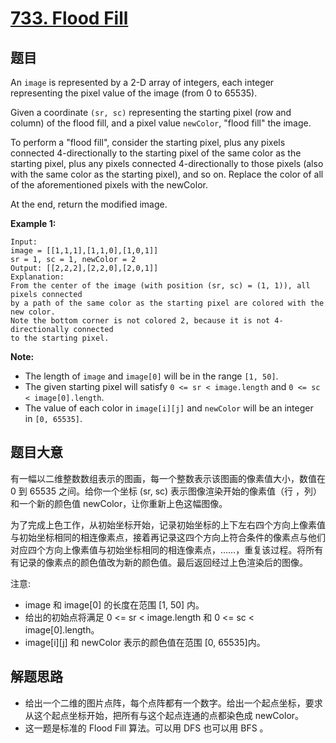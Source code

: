 # [733. Flood Fill](https://leetcode.com/problems/flood-fill/)


## 题目

An `image` is represented by a 2-D array of integers, each integer representing the pixel value of the image (from 0 to 65535).

Given a coordinate `(sr, sc)` representing the starting pixel (row and column) of the flood fill, and a pixel value `newColor`, "flood fill" the image.

To perform a "flood fill", consider the starting pixel, plus any pixels connected 4-directionally to the starting pixel of the same color as the starting pixel, plus any pixels connected 4-directionally to those pixels (also with the same color as the starting pixel), and so on. Replace the color of all of the aforementioned pixels with the newColor.

At the end, return the modified image.

**Example 1:**

    Input: 
    image = [[1,1,1],[1,1,0],[1,0,1]]
    sr = 1, sc = 1, newColor = 2
    Output: [[2,2,2],[2,2,0],[2,0,1]]
    Explanation: 
    From the center of the image (with position (sr, sc) = (1, 1)), all pixels connected 
    by a path of the same color as the starting pixel are colored with the new color.
    Note the bottom corner is not colored 2, because it is not 4-directionally connected
    to the starting pixel.

**Note:**

- The length of `image` and `image[0]` will be in the range `[1, 50]`.
- The given starting pixel will satisfy `0 <= sr < image.length` and `0 <= sc < image[0].length`.
- The value of each color in `image[i][j]` and `newColor` will be an integer in `[0, 65535]`.


## 题目大意

有一幅以二维整数数组表示的图画，每一个整数表示该图画的像素值大小，数值在 0 到 65535 之间。给你一个坐标 (sr, sc) 表示图像渲染开始的像素值（行 ，列）和一个新的颜色值 newColor，让你重新上色这幅图像。

为了完成上色工作，从初始坐标开始，记录初始坐标的上下左右四个方向上像素值与初始坐标相同的相连像素点，接着再记录这四个方向上符合条件的像素点与他们对应四个方向上像素值与初始坐标相同的相连像素点，……，重复该过程。将所有有记录的像素点的颜色值改为新的颜色值。最后返回经过上色渲染后的图像。

注意:

- image 和 image[0] 的长度在范围 [1, 50] 内。
- 给出的初始点将满足 0 <= sr < image.length 和 0 <= sc < image[0].length。
- image[i][j] 和 newColor 表示的颜色值在范围 [0, 65535]内。


## 解题思路


- 给出一个二维的图片点阵，每个点阵都有一个数字。给出一个起点坐标，要求从这个起点坐标开始，把所有与这个起点连通的点都染色成 newColor。
- 这一题是标准的 Flood Fill 算法。可以用 DFS 也可以用 BFS 。
